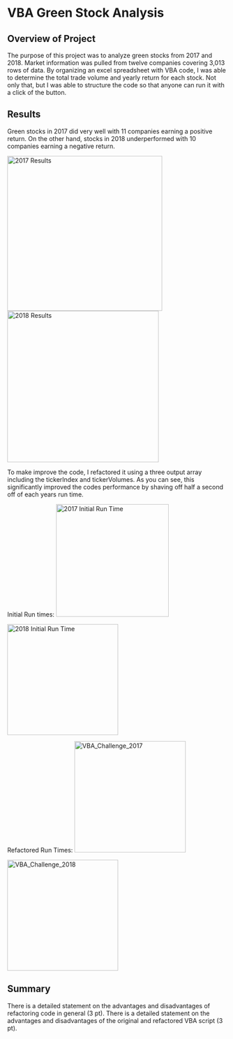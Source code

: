 # VBA Green Stock Analysis

## Overview of Project
The purpose of this project was to analyze green stocks from 2017 and 2018. Market information was pulled from twelve companies covering 3,013 rows of data. By organizing an excel spreadsheet with VBA code, I was able to determine the total trade volume and yearly return for each stock. Not only that, but I was able to structure the code so that anyone can run it with a click of the button. 

## Results

Green stocks in 2017 did very well with 11 companies earning a positive return. On the other hand, stocks in 2018 underperformed with 10 companies earning a negative return. 

<img width="355" alt="2017 Results" src="https://user-images.githubusercontent.com/82424250/117390133-36ff1d80-aeb3-11eb-86e6-8db4f4f2fb79.png">

<img width="347" alt="2018 Results" src="https://user-images.githubusercontent.com/82424250/117390140-3bc3d180-aeb3-11eb-9a64-be0b613ffc45.png">

To make improve the code, I refactored it using a three output array including the tickerIndex and tickerVolumes. As you can see, this significantly improved the codes performance by shaving off half a second off of each years run time. 

Initial Run times:
<img width="258" alt="2017 Initial Run Time" src="https://user-images.githubusercontent.com/82424250/117390245-69a91600-aeb3-11eb-8298-8423de655b09.png">

<img width="254" alt="2018 Initial Run Time" src="https://user-images.githubusercontent.com/82424250/117390377-abd25780-aeb3-11eb-9d19-87e3ee7ef6a0.png">


Refactored Run Times:
<img width="255" alt="VBA_Challenge_2017" src="https://user-images.githubusercontent.com/82424250/117390405-b7258300-aeb3-11eb-8c8e-341af45f7f87.png">

<img width="254" alt="VBA_Challenge_2018" src="https://user-images.githubusercontent.com/82424250/117390442-d0c6ca80-aeb3-11eb-88cd-081a19fa6dbc.png">


## Summary
There is a detailed statement on the advantages and disadvantages of refactoring code in general (3 pt).
There is a detailed statement on the advantages and disadvantages of the original and refactored VBA script (3 pt).
